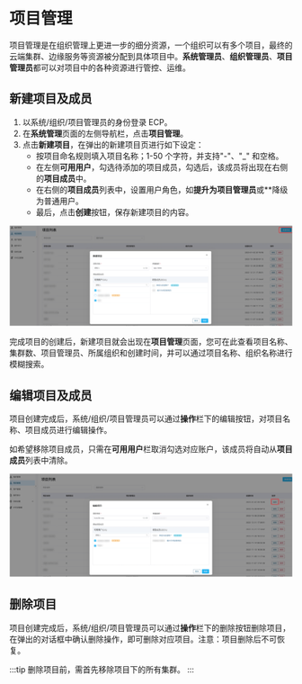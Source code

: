 # 项目管理

项目管理是在组织管理上更进一步的细分资源，一个组织可以有多个项目，最终的云端集群、边缘服务等资源被分配到具体项目中。**系统管理员**、**组织管理员**、**项目管理员**都可以对项目中的各种资源进行管控、运维。

## 新建项目及成员

1. 以系统/组织/项目管理员的身份登录 ECP。
2. 在**系统管理**页面的左侧导航栏，点击**项目管理**。
3. 点击**新建项目**，在弹出的新建项目页进行如下设定：
   - 按项目命名规则填入项目名称；1-50 个字符，并支持"-"、"_" 和空格。
   - 在左侧**可用用户**，勾选待添加的项目成员，勾选后，该成员将出现在右侧的**项目成员**中。
   - 在右侧的**项目成员**列表中，设置用户角色，如**提升为项目管理员**或**降级为普通用户。
   - 最后，点击**创建**按钮，保存新建项目的内容。


![新建项目](./_assets/manager-pro-new.png)

完成项目的创建后，新建项目就会出现在**项目管理**页面，您可在此查看项目名称、集群数、项目管理员、所属组织和创建时间，并可以通过项目名称、组织名称进行模糊搜索。

## 编辑项目及成员

项目创建完成后，系统/组织/项目管理员可以通过**操作**栏下的编辑按钮，对项目名称、项目成员进行编辑操作。

如希望移除项目成员，只需在**可用用户**栏取消勾选对应账户，该成员将自动从**项目成员**列表中清除。

![编辑项目](./_assets/manager-pro-edit.png)




## 删除项目

项目创建完成后，系统/组织/项目管理员可以通过**操作**栏下的删除按钮删除项目，在弹出的对话框中确认删除操作，即可删除对应项目。注意：项目删除后不可恢复。

:::tip
删除项目前，需首先移除项目下的所有集群。
:::